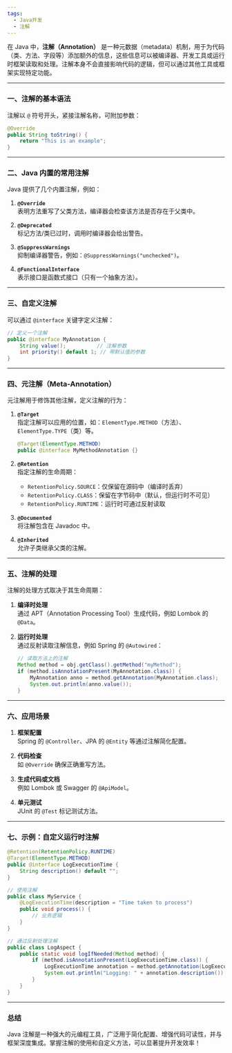 ```yaml
---
tags:
  - Java开发
  - 注解
---
```

在 Java 中，**注解（Annotation）** 是一种元数据（metadata）机制，用于为代码（类、方法、字段等）添加额外的信息，这些信息可以被编译器、开发工具或运行时框架读取和处理。注解本身不会直接影响代码的逻辑，但可以通过其他工具或框架实现特定功能。

---

### **一、注解的基本语法**
注解以 `@` 符号开头，紧接注解名称，可附加参数：
```java
@Override
public String toString() {
    return "This is an example";
}
```

---

### **二、Java 内置的常用注解**
Java 提供了几个内置注解，例如：

1. **`@Override`**  
   表明方法重写了父类方法，编译器会检查该方法是否存在于父类中。
   
2. **`@Deprecated`**  
   标记方法/类已过时，调用时编译器会给出警告。

3. **`@SuppressWarnings`**  
   抑制编译器警告，例如：`@SuppressWarnings("unchecked")`。

4. **`@FunctionalInterface`**  
   表示接口是函数式接口（只有一个抽象方法）。

---

### **三、自定义注解**
可以通过 `@interface` 关键字定义注解：

```java
// 定义一个注解
public @interface MyAnnotation {
    String value();          // 注解参数
    int priority() default 1; // 带默认值的参数
}
```

---

### **四、元注解（Meta-Annotation）**
元注解用于修饰其他注解，定义注解的行为：

1. **`@Target`**  
   指定注解可以应用的位置，如：`ElementType.METHOD`（方法）、`ElementType.TYPE`（类）等。  
   ```java
   @Target(ElementType.METHOD)
   public @interface MyMethodAnnotation {}
   ```

2. **`@Retention`**  
   指定注解的生命周期：  
   - `RetentionPolicy.SOURCE`：仅保留在源码中（编译时丢弃）  
   - `RetentionPolicy.CLASS`：保留在字节码中（默认，但运行时不可见）  
   - `RetentionPolicy.RUNTIME`：运行时可通过反射读取  

3. **`@Documented`**  
   将注解包含在 Javadoc 中。

4. **`@Inherited`**  
   允许子类继承父类的注解。

---

### **五、注解的处理**
注解的处理方式取决于其生命周期：

1. **编译时处理**  
   通过 APT（Annotation Processing Tool）生成代码，例如 Lombok 的 `@Data`。

2. **运行时处理**  
   通过反射读取注解信息，例如 Spring 的 `@Autowired`：
   ```java
   // 读取方法上的注解
   Method method = obj.getClass().getMethod("myMethod");
   if (method.isAnnotationPresent(MyAnnotation.class)) {
       MyAnnotation anno = method.getAnnotation(MyAnnotation.class);
       System.out.println(anno.value());
   }
   ```

---

### **六、应用场景**
1. **框架配置**  
   Spring 的 `@Controller`、JPA 的 `@Entity` 等通过注解简化配置。
   
2. **代码检查**  
   如 `@Override` 确保正确重写方法。

3. **生成代码或文档**  
   例如 Lombok 或 Swagger 的 `@ApiModel`。

4. **单元测试**  
   JUnit 的 `@Test` 标记测试方法。

---

### **七、示例：自定义运行时注解**
```java
@Retention(RetentionPolicy.RUNTIME)
@Target(ElementType.METHOD)
public @interface LogExecutionTime {
    String description() default "";
}

// 使用注解
public class MyService {
    @LogExecutionTime(description = "Time taken to process")
    public void process() {
        // 业务逻辑
    }
}

// 通过反射处理注解
public class LogAspect {
    public static void logIfNeeded(Method method) {
        if (method.isAnnotationPresent(LogExecutionTime.class)) {
            LogExecutionTime annotation = method.getAnnotation(LogExecutionTime.class);
            System.out.println("Logging: " + annotation.description());
        }
    }
}
```

---

### **总结**
Java 注解是一种强大的元编程工具，广泛用于简化配置、增强代码可读性，并与框架深度集成。掌握注解的使用和自定义方法，可以显著提升开发效率！